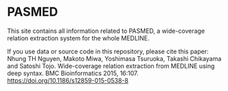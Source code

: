 # PASMED
This site contains all information related to PASMED, a wide-coverage relation extraction system for the whole MEDLINE.

If you use data or source code in this repository, please cite this paper:
Nhung TH Nguyen, Makoto Miwa, Yoshimasa Tsuruoka, Takashi Chikayama and Satoshi Tojo. Wide-coverage relation extraction from MEDLINE using deep syntax. BMC Bioinformatics 2015, 16:107.
https://doi.org/10.1186/s12859-015-0538-8
